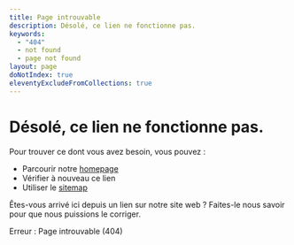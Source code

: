 ```yaml
---
title: Page introuvable
description: Désolé, ce lien ne fonctionne pas.
keywords:
  - "404"
  - not found
  - page not found
layout: page
doNotIndex: true
eleventyExcludeFromCollections: true
---
```

# Désolé, ce lien ne fonctionne pas.

Pour trouver ce dont vous avez besoin, vous pouvez :

* Parcourir notre [homepage](/)
* Vérifier à nouveau ce lien
* Utiliser le [sitemap](/sitemap)

Êtes-vous arrivé ici depuis un lien sur notre site web ? Faites-le nous savoir pour que nous puissions le corriger.

Erreur : Page introuvable (404)